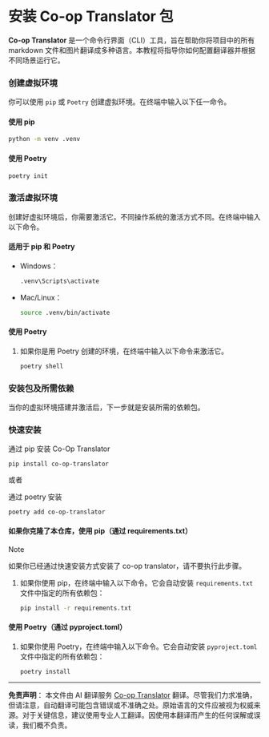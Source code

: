 <!--
CO_OP_TRANSLATOR_METADATA:
{
  "original_hash": "510827ad22a2031a50838919c3594828",
  "translation_date": "2025-10-15T02:27:33+00:00",
  "source_file": "getting_started/command-line-guide/install-package.md",
  "language_code": "zh"
}
-->
# 安装 Co-op Translator 包

**Co-op Translator** 是一个命令行界面（CLI）工具，旨在帮助你将项目中的所有 markdown 文件和图片翻译成多种语言。本教程将指导你如何配置翻译器并根据不同场景运行它。

### 创建虚拟环境

你可以使用 `pip` 或 `Poetry` 创建虚拟环境。在终端中输入以下任一命令。

#### 使用 pip

```bash
python -m venv .venv
```

#### 使用 Poetry

```bash
poetry init
```

### 激活虚拟环境

创建好虚拟环境后，你需要激活它。不同操作系统的激活方式不同。在终端中输入以下命令。

#### 适用于 pip 和 Poetry

- Windows：

    ```bash
    .venv\Scripts\activate
    ```

- Mac/Linux：

    ```bash
    source .venv/bin/activate
    ```

#### 使用 Poetry

1. 如果你是用 Poetry 创建的环境，在终端中输入以下命令来激活它。

    ```bash
    poetry shell
    ```

### 安装包及所需依赖

当你的虚拟环境搭建并激活后，下一步就是安装所需的依赖包。

### 快速安装

通过 pip 安装 Co-Op Translator

```
pip install co-op-translator
```
或者

通过 poetry 安装
```
poetry add co-op-translator
```

#### 如果你克隆了本仓库，使用 pip（通过 requirements.txt）

> [!NOTE]
> 如果你已经通过快速安装方式安装了 co-op translator，请不要执行此步骤。

1. 如果你使用 pip，在终端中输入以下命令。它会自动安装 `requirements.txt` 文件中指定的所有依赖包：

    ```bash
    pip install -r requirements.txt
    ```

#### 使用 Poetry（通过 pyproject.toml）

1. 如果你使用 Poetry，在终端中输入以下命令。它会自动安装 `pyproject.toml` 文件中指定的所有依赖包：

    ```bash
    poetry install
    ```

---

**免责声明**：
本文件由 AI 翻译服务 [Co-op Translator](https://github.com/Azure/co-op-translator) 翻译。尽管我们力求准确，但请注意，自动翻译可能包含错误或不准确之处。原始语言的文件应被视为权威来源。对于关键信息，建议使用专业人工翻译。因使用本翻译而产生的任何误解或误读，我们概不负责。